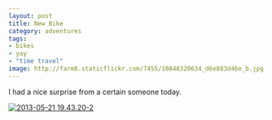 ```yaml
---
layout: post
title: New Bike
category: adventures
tags:
- bikes
- yay
- "time travel"
image: http://farm8.staticflickr.com/7455/10848320634_d6e883d46e_b.jpg
---
```


I had a nice surprise from a certain someone today.

<a href="http://www.flickr.com/photos/katydecorah/10848320634/" title="2013-05-21 19.43.20-2 by katydecorah, on Flickr"><img src="http://farm8.staticflickr.com/7455/10848320634_d6e883d46e_b.jpg" class="pop-out" alt="2013-05-21 19.43.20-2"></a>